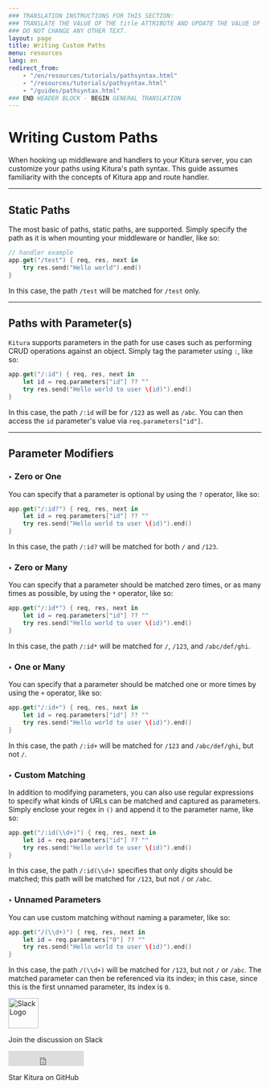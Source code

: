 ```yaml
---
### TRANSLATION INSTRUCTIONS FOR THIS SECTION:
### TRANSLATE THE VALUE OF THE title ATTRIBUTE AND UPDATE THE VALUE OF THE lang ATTRIBUTE.
### DO NOT CHANGE ANY OTHER TEXT.
layout: page
title: Writing Custom Paths
menu: resources
lang: en
redirect_from: 
    - "/en/resources/tutorials/pathsyntax.html"
    - "/resources/tutorials/pathsyntax.html"
    - "/guides/pathsyntax.html"
### END HEADER BLOCK - BEGIN GENERAL TRANSLATION
---
```


[info]: ../../../assets/info-blue.png
[tip]: ../../../assets/lightbulb-yellow.png
[warning]: ../../../assets/warning-red.png

<div class="titleBlock">
	<h1>Writing Custom Paths</h1>
</div>

When hooking up middleware and handlers to your Kitura server, you can customize your paths using Kitura's path syntax. This guide assumes familiarity with the concepts of Kitura app and route handler.

---

## Static Paths
The most basic of paths, static paths, are supported. Simply specify the path as it is when mounting your middleware or handler, like so:

```swift
// handler example
app.get("/test") { req, res, next in
    try res.send("Hello world").end()
}
```

In this case, the path `/test` will be matched for `/test` only.

---

## Paths with Parameter(s)
`Kitura` supports parameters in the path for use cases such as performing CRUD operations against an object. Simply tag the parameter using `:`, like so:

```swift
app.get("/:id") { req, res, next in
    let id = req.parameters["id"] ?? ""
    try res.send("Hello world to user \(id)").end()
}
```

In this case, the path `/:id` will be for `/123` as well as `/abc`. You can then access the `id` parameter's value via `req.parameters["id"]`.

---

## Parameter Modifiers

### <span class="arrow">&#8227;</span> Zero or One
You can specify that a parameter is optional by using the `?` operator, like so:

```swift
app.get("/:id?") { req, res, next in
    let id = req.parameters["id"] ?? ""
    try res.send("Hello world to user \(id)").end()
}
```

In this case, the path `/:id?` will be matched for both `/` and `/123`.

### <span class="arrow">&#8227;</span> Zero or Many
You can specify that a parameter should be matched zero times, or as many times as possible, by using the `*` operator, like so:

```swift
app.get("/:id*") { req, res, next in
    let id = req.parameters["id"] ?? ""
    try res.send("Hello world to user \(id)").end()
}
```

In this case, the path `/:id*` will be matched for `/`, `/123`, and `/abc/def/ghi`.

### <span class="arrow">&#8227;</span> One or Many
You can specify that a parameter should be matched one or more times by using the `+` operator, like so:

```swift
app.get("/:id+") { req, res, next in
    let id = req.parameters["id"] ?? ""
    try res.send("Hello world to user \(id)").end()
}
```

In this case, the path `/:id+` will be matched for `/123` and `/abc/def/ghi`, but not `/`.

### <span class="arrow">&#8227;</span> Custom Matching
In addition to modifying parameters, you can also use regular expressions to specify what kinds of URLs can be matched and captured as parameters. Simply enclose your regex in `()` and append it to the parameter name, like so:

```swift
app.get("/:id(\\d+)") { req, res, next in
    let id = req.parameters["id"] ?? ""
    try res.send("Hello world to user \(id)").end()
}
```

In this case, the path `/:id(\\d+)` specifies that only digits should be matched; this path will be matched for `/123`, but not `/` or `/abc`.

### <span class="arrow">&#8227;</span> Unnamed Parameters
You can use custom matching without naming a parameter, like so:

```swift
app.get("/(\\d+)") { req, res, next in
    let id = req.parameters["0"] ?? ""
    try res.send("Hello world to user \(id)").end()
}
```

In this case, the path `/(\\d+)` will be matched for `/123`, but not `/` or `/abc`. The matched parameter can then be referenced via its index; in this case, since this is the first unnamed parameter, its index is `0`.

<section class="social-section">
	<div class="social-link">
		<a rel="nofollow" href="http://swift-at-ibm-slack.mybluemix.net">
		<img src="../../../assets/slack.png" alt="Slack Logo" width="60" height="60" class="social-image"/></a>
		<p class="social-header">Join the discussion on Slack</p>
	</div>
	<div  class="social-link">
		<iframe class="social-image" src="https://ghbtns.com/github-btn.html?user=IBM-Swift&amp;repo=Kitura&amp;type=star&amp;count=true&amp;size=large" frameborder="0" scrolling="0" width="150px" height="30px"></iframe>
		<p class="social-header">Star Kitura on GitHub</p>
	</div>
</section>
